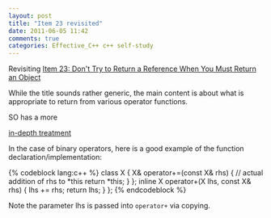 ```yaml
---
layout: post
title: "Item 23 revisited"
date: 2011-06-05 11:42
comments: true
categories: Effective_C++ c++ self-study
---
```


Revisiting [Item 23: Don't Try to Return a Reference When You Must Return an Object](/blog/2011/06/04/p-6172106672)



While the title sounds rather generic, the main content is about what is appropriate to return from various operator functions.




SO has a more 

[in-depth treatment](http://stackoverflow.com/questions/4421706/operator-overloading/4421729)



In the case of binary operators, here is a good example of the function declaration/implementation:

{% codeblock lang:c++ %}
class X { 
  X& operator+=(const X& rhs) 
  {
    // actual addition of rhs to *this 
    return *this;
  }
}; 
inline X operator+(X lhs, const X& rhs)
{
  lhs += rhs;
  return lhs;
} 
}; 
{% endcodeblock %}

Note the parameter lhs is passed into ``operator+`` via copying.
